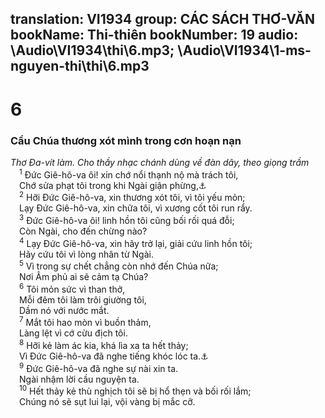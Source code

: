 translation: VI1934
group: CÁC SÁCH THƠ-VĂN
bookName: Thi-thiên 
bookNumber: 19
audio: \Audio\VI1934\thi\6.mp3; \Audio\VI1934\1-ms-nguyen-thi\thi\6.mp3
-------

<div class="title"><h1>6</h1><h3>Cầu Chúa thương xót mình trong cơn hoạn nạn</h3><i>Thơ Đa-vít làm. Cho thầy nhạc chánh dùng về đàn dây, theo giọng trầm</i></div>
<span class="verse thi_6_1"> <sup>1</sup> Đức Giê-hô-va ôi! xin chớ nổi thạnh nộ mà trách tôi, <br/> Chớ sửa phạt tôi trong khi Ngài giận phừng,<a data-toggle="tooltip" data-placement="bottom" title="Thi 38:1">⚓</a><br/></span>
<span class="verse thi_6_2"> <sup>2</sup> Hỡi Đức Giê-hô-va, xin thương xót tôi, vì tôi yếu mỏn; <br/> Lạy Đức Giê-hô-va, xin chữa tôi, vì xương cốt tôi run rẩy. <br/></span>
<span class="verse thi_6_3"> <sup>3</sup> Đức Giê-hô-va ôi! linh hồn tôi cũng bối rối quá đỗi; <br/> Còn Ngài, cho đến chừng nào? <br/></span>
<span class="verse thi_6_4"> <sup>4</sup> Lạy Đức Giê-hô-va, xin hãy trở lại, giải cứu linh hồn tôi; <br/> Hãy cứu tôi vì lòng nhân từ Ngài. <br/></span>
<span class="verse thi_6_5"> <sup>5</sup> Vì trong sự chết chẳng còn nhớ đến Chúa nữa; <br/> Nơi Âm phủ ai sẽ cảm tạ Chúa? <br/></span>
<span class="verse thi_6_6"> <sup>6</sup> Tôi mỏn sức vì than thở, <br/> Mỗi đêm tôi làm trôi giường tôi, <br/> Dầm nó với nước mắt. <br/></span>
<span class="verse thi_6_7"> <sup>7</sup> Mắt tôi hao mòn vì buồn thảm, <br/> Làng lệt vì cớ cừu địch tôi. <br/></span>
<span class="verse thi_6_8"> <sup>8</sup> Hỡi kẻ làm ác kia, khá lìa xa ta hết thảy; <br/> Vì Đức Giê-hô-va đã nghe tiếng khóc lóc ta.<a data-toggle="tooltip" data-placement="bottom" title="Mat 7:23; Lu 13:27">⚓</a><br/></span>
<span class="verse thi_6_9"> <sup>9</sup> Đức Giê-hô-va đã nghe sự nài xin ta. <br/> Ngài nhậm lời cầu nguyện ta. <br/></span>
<span class="verse thi_6_10"> <sup>10</sup> Hết thảy kẻ thù nghịch tôi sẽ bị hổ thẹn và bối rối lắm; <br/> Chúng nó sẽ sụt lui lại, vội vàng bị mắc cỡ. <br/></span>
